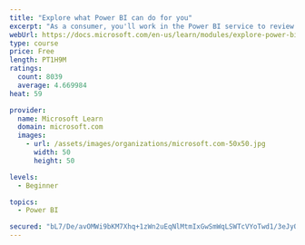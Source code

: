 ```yaml
---
title: "Explore what Power BI can do for you"
excerpt: "As a consumer, you'll work in the Power BI service to review and interact with content that has been shared with you. This module provides the foundational information that you need to work effectively in the Power BI service."
webUrl: https://docs.microsoft.com/en-us/learn/modules/explore-power-bi-service/
type: course
price: Free
length: PT1H9M
ratings:
  count: 8039
  average: 4.669984
heat: 59

provider:
  name: Microsoft Learn
  domain: microsoft.com
  images:
    - url: /assets/images/organizations/microsoft.com-50x50.jpg
      width: 50
      height: 50

levels:
  - Beginner

topics:
  - Power BI

secured: "bL7/De/avOMWi9bKM7Xhq+1zWn2uEqNlMtmIxGwSmWqLSWTcVYoTwd1/3eJyOXlrg4SIiHvP5I8g6y+xdCW/+LBO/y+9iE/mGrpKi1MRv3M9sU2UWa4gQCb88xpfLcDlQ0i+fV/C+6FZ1cdeIQvuzNSgIrFzU/8N+68aOkYEi9sml7zwWTZXpTpeiOe2LER0rXPAcT5aMeYRTpgoNo55uy54O15MoMBsY8P9Pi67JHRDHncJyKB9R3O1/oyCeOUUOEDIq4epfrnS8YF/PZnx6xRB74f8OkqAoOSlaXe+e91gEHEEm8AS1XDxQyKsrdR1Yjb8Ujf/+QPSiD09FbdNPptXCspnO7nzpqOKT+cG8MXMPt/PSQsrZQA19lqIXY++71uNht+f2vHsXLTC/tDYwm2UKvdMMSbof6xfJ44y07Q=;7ipPWgPwoxo3fxXiT+IdiQ=="
---
```


